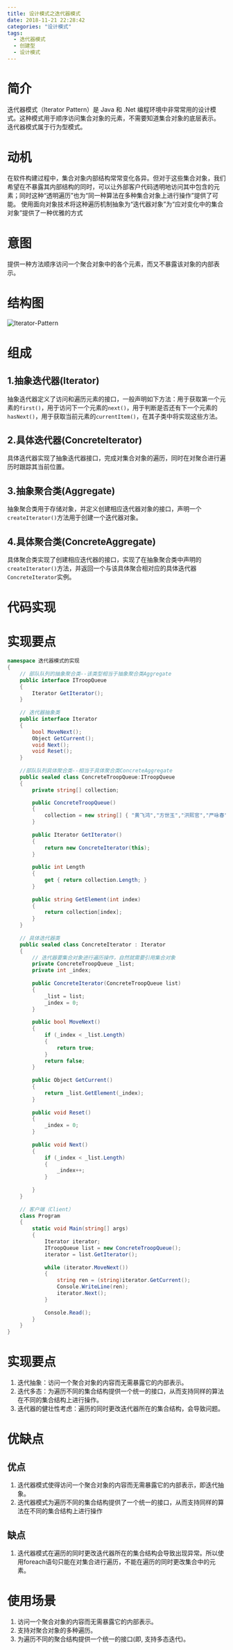 ```yaml
---
title: 设计模式之迭代器模式
date: 2018-11-21 22:28:42
categories: "设计模式"
tags:
  - 迭代器模式
  - 创建型
  - 设计模式
---
```


# 简介
迭代器模式（Iterator Pattern）是 Java 和 .Net 编程环境中非常常用的设计模式。这种模式用于顺序访问集合对象的元素，不需要知道集合对象的底层表示。
迭代器模式属于行为型模式。

# 动机
在软件构建过程中，集合对象内部结构常常变化各异。但对于这些集合对象，我们希望在不暴露其内部结构的同时，可以让外部客户代码透明地访问其中包含的元素；同时这种“透明遍历”也为“同一种算法在多种集合对象上进行操作”提供了可能。
使用面向对象技术将这种遍历机制抽象为“迭代器对象”为“应对变化中的集合对象”提供了一种优雅的方式

# 意图
提供一种方法顺序访问一个聚合对象中的各个元素，而又不暴露该对象的内部表示。

# 结构图
![Iterator-Pattern](Iterator-Pattern.png)

# 组成
## 1.抽象迭代器(Iterator)
抽象迭代器定义了访问和遍历元素的接口，一般声明如下方法：用于获取第一个元素的`first()`，用于访问下一个元素的`next()`，用于判断是否还有下一个元素的`hasNext()`，用于获取当前元素的`currentItem()`，在其子类中将实现这些方法。
## 2.具体迭代器(ConcreteIterator)
具体迭代器实现了抽象迭代器接口，完成对集合对象的遍历，同时在对聚合进行遍历时跟踪其当前位置。

## 3.抽象聚合类(Aggregate)
抽象聚合类用于存储对象，并定义创建相应迭代器对象的接口，声明一个`createIterator()`方法用于创建一个迭代器对象。

## 4.具体聚合类(ConcreteAggregate)
具体聚合类实现了创建相应迭代器的接口，实现了在抽象聚合类中声明的`createIterator()`方法，并返回一个与该具体聚合相对应的具体迭代器`ConcreteIterator`实例。

# 代码实现

# 实现要点
```csharp
namespace 迭代器模式的实现
{
    // 部队队列的抽象聚合类--该类型相当于抽象聚合类Aggregate
    public interface ITroopQueue
    {
        Iterator GetIterator();
    }
 
    // 迭代器抽象类
    public interface Iterator
    {
        bool MoveNext();
        Object GetCurrent();
        void Next();
        void Reset();
    }
 
    //部队队列具体聚合类--相当于具体聚合类ConcreteAggregate
    public sealed class ConcreteTroopQueue:ITroopQueue
    {
        private string[] collection;

        public ConcreteTroopQueue()
        {
            collection = new string[] { "黄飞鸿","方世玉","洪熙官","严咏春" };
        }
 
        public Iterator GetIterator()
        {
            return new ConcreteIterator(this);
        }
 
        public int Length
        {
            get { return collection.Length; }
        }
 
        public string GetElement(int index)
        {
            return collection[index];
        }
    }
 
    // 具体迭代器类
    public sealed class ConcreteIterator : Iterator
    {
        // 迭代器要集合对象进行遍历操作，自然就需要引用集合对象
        private ConcreteTroopQueue _list;
        private int _index;
 
        public ConcreteIterator(ConcreteTroopQueue list)
        {
            _list = list;
            _index = 0;
        }
 
        public bool MoveNext()
        {
            if (_index < _list.Length)
            {
                return true;
            }
            return false;
        }
 
        public Object GetCurrent()
        {
            return _list.GetElement(_index);
        }
 
        public void Reset()
        {
            _index = 0;
        }
 
        public void Next()
        {
            if (_index < _list.Length)
            {
                _index++;
            }
 
        }
    }
 
    // 客户端（Client）
    class Program
    {
        static void Main(string[] args)
        {
            Iterator iterator;
            ITroopQueue list = new ConcreteTroopQueue();
            iterator = list.GetIterator();
 
            while (iterator.MoveNext())
            {
                string ren = (string)iterator.GetCurrent();
                Console.WriteLine(ren);
                iterator.Next();
            }
 
            Console.Read();
        }
    }
}
```

# 实现要点
1. 迭代抽象：访问一个聚合对象的内容而无需暴露它的内部表示。
2. 迭代多态：为遍历不同的集合结构提供一个统一的接口，从而支持同样的算法在不同的集合结构上进行操作。
3. 迭代器的健壮性考虑：遍历的同时更改迭代器所在的集合结构，会导致问题。

# 优缺点

## 优点
1. 迭代器模式使得访问一个聚合对象的内容而无需暴露它的内部表示，即迭代抽象。
2. 迭代器模式为遍历不同的集合结构提供了一个统一的接口，从而支持同样的算法在不同的集合结构上进行操作

## 缺点
1. 迭代器模式在遍历的同时更改迭代器所在的集合结构会导致出现异常。所以使用foreach语句只能在对集合进行遍历，不能在遍历的同时更改集合中的元素。

# 使用场景
1. 访问一个聚合对象的内容而无需暴露它的内部表示。
2. 支持对聚合对象的多种遍历。
3. 为遍历不同的聚合结构提供一个统一的接口(即, 支持多态迭代)。